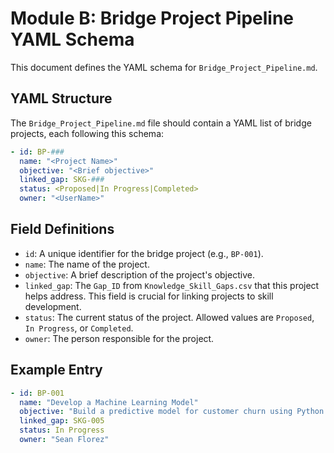 # Module B: Bridge Project Pipeline YAML Schema

This document defines the YAML schema for `Bridge_Project_Pipeline.md`.

## YAML Structure
The `Bridge_Project_Pipeline.md` file should contain a YAML list of bridge projects, each following this schema:

```yaml
- id: BP-###
  name: "<Project Name>"
  objective: "<Brief objective>"
  linked_gap: SKG-###
  status: <Proposed|In Progress|Completed>
  owner: "<UserName>"
```

## Field Definitions
- `id`: A unique identifier for the bridge project (e.g., `BP-001`).
- `name`: The name of the project.
- `objective`: A brief description of the project's objective.
- `linked_gap`: The `Gap_ID` from `Knowledge_Skill_Gaps.csv` that this project helps address. This field is crucial for linking projects to skill development.
- `status`: The current status of the project. Allowed values are `Proposed`, `In Progress`, or `Completed`.
- `owner`: The person responsible for the project.

## Example Entry
```yaml
- id: BP-001
  name: "Develop a Machine Learning Model"
  objective: "Build a predictive model for customer churn using Python and scikit-learn."
  linked_gap: SKG-005
  status: In Progress
  owner: "Sean Florez"